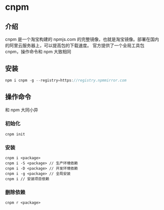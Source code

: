# cnpm
## 介绍
cnpm 是一个淘宝构建的 npmjs.com 的完整镜像，也就是淘宝镜像。部署在国内的阿里云服务器上，可以提高包的下载速度。
官方提供了一个全局工具包 cnpm，操作命令和 npm 大致相同

## 安装
```javascript
npm i cnpm -g --registry=https://registry.npmmirror.com
```

## 操作命令
和 npm 大同小异
### 初始化
```
cnpm init
```

### 安装
```
cnpm i <package>
cnpm i -S <package> // 生产环境依赖
cnpm i -D <package> // 开发环境依赖
cnpm i -g <package> // 全局安装
cnpm i // 安装项目依赖
```

### 删除依赖
```
cnpm r <package>
```
